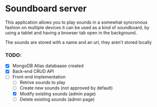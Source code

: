 # Soundboard server

This application allows you to play sounds in a somewhat syncronous fashion on multiple devices it can be used as a kind of soundboard, by using a tablet and having a browser tab open in the background.

The sounds are stored with a name and an url, they aren't stored locally

### TODO:

- [x] MongoDB Atlas databaase created
- [x] Back-end CRUD API
- [ ] Front-end implementation
  - [ ] Retrive sounds to play
  - [ ] Create new sounds (not approved by default)
  - [x] Modify existing sounds (admin page)
  - [ ] Delete existing sounds (admin page)
